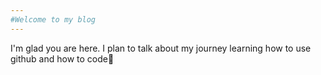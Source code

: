 ```yaml
---
#Welcome to my blog
---
```


I'm glad you are here. I plan to talk about my journey learning how to use github and how to code💚

